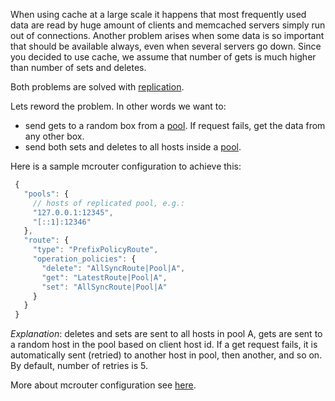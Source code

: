 When using cache at a large scale it happens that most frequently used data are read by huge amount of clients and memcached servers simply run out of connections. Another problem arises when some data is so important that should be available always, even when several servers go down. Since you decided to use cache, we assume that number of gets is much higher than number of sets and deletes.

Both problems are solved with [replication](http://en.wikipedia.org/wiki/Replication_(computing)).

Lets reword the problem. In other words we want to:
* send gets to a random box from a [pool](Pools). If request fails, get the data from any other box.
* send both sets and deletes to all hosts inside a [pool](Pools).

Here is a sample mcrouter configuration to achieve this:

```JavaScript
 {
   "pools": {
     // hosts of replicated pool, e.g.:
     "127.0.0.1:12345",
     "[::1]:12346"
   },
   "route": {
     "type": "PrefixPolicyRoute",
     "operation_policies": {
       "delete": "AllSyncRoute|Pool|A",
       "get": "LatestRoute|Pool|A",
       "set": "AllSyncRoute|Pool|A"
     }
   }
 }
```

_Explanation_: deletes and sets are sent to all hosts in pool A, gets are sent to a random host in the pool based on client host id. If a get request fails, it is automatically sent (retried) to another host in pool, then another, and so on. By default, number of retries is 5.

More about mcrouter configuration see [here](Configuration).